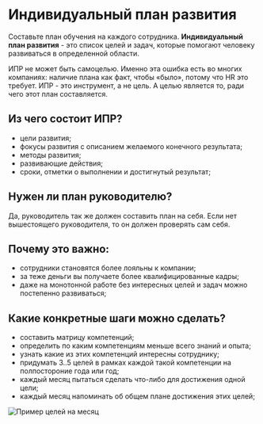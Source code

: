 [short]:# "Как его составить и на что обратить внимание"
[long]:# "Как его составить и на что обратить внимание. Подбираем задачи для сотрудника, помогающие ему развиваться в определённой области. ИПР важен для повышения лояльности сотрудников, получения квалифицированных кадров и развития на работе."
[tags]:# "управление людьми, командой, тимлид, teamlead, руководитель группы, разработчики, программисты, менеджер, IT-менеджер, начальник, ИПР, развитие, обучение, личный рост, прокачка"
[recommendations]:# "go_to_bar, 1_1_every_month"
[youtube]:# "1dDBXTu1I7I"

# Индивидуальный план развития

Составьте план обучения на каждого сотрудника. **Индивидуальный план развития** - это список целей и задач, которые помогают человеку развиваться в определенной области.

ИПР не может быть самоцелью. Именно эта ошибка есть во многих компаниях: наличие плана как факт, чтобы «было», потому что HR это требует. ИПР - это инструмент, а не цель. А целью является то, ради чего этот план составляется.

## Из чего состоит ИПР?
- цели развития;
- фокусы развития с описанием желаемого конечного результата;
- методы развития;
- развивающие действия;
- сроки, отметки о выполнении и достигнутый результат;

## Нужен ли план руководителю?
Да, руководитель так же должен составить план на себя. Если нет вышестоящего руководителя, то он должен проверять сам себя.

## Почему это важно:
- сотрудники становятся более лояльны к компании;
- за теже деньги вы получаете более квалифицированные кадры;
- даже на монотонной работе без интересных целей и задач можно постепенно развиваться;

## Какие конкретные шаги можно сделать?
- составить матрицу компетенций;
- определить по каким компетенциям меньше всего знаний и опыта;
- узнать какие из этих компетенций интересны сотруднику;
- придумать 3..5 целей в рамках каждой такой компетенции на полпостороние года или год;
- каждый месяц пытаться сделать что-либо для достижения одной цели;
- каждый месяц напоминать об общем плане достижения этих целей;

<img src="../../../assets/images/teamlead/training_plan.png" title="Пример целей на месяц" />
